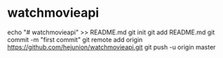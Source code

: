 # watchmovieapi


echo "# watchmovieapi" >> README.md
git init
git add README.md
git commit -m "first commit"
git remote add origin https://github.com/hejunion/watchmovieapi.git
git push -u origin master
